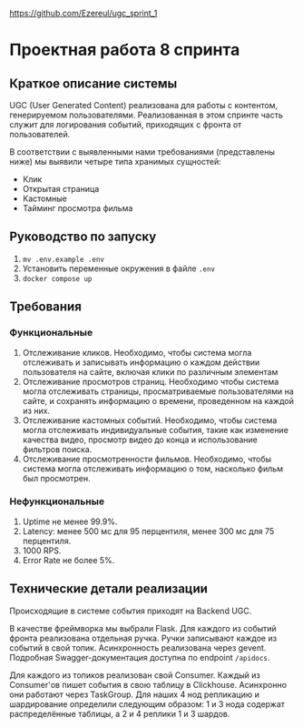 https://github.com/Ezereul/ugc_sprint_1

# Проектная работа 8 спринта

## Краткое описание системы

UGC (User Generated Content) реализована для работы с контентом, генерируемом пользователями.
Реализованная в этом спринте часть служит для логирования событий, приходящих с фронта от пользователей.

В соответствии с выявленными нами требованиями (представлены ниже) мы выявили четыре типа хранимых сущностей:
- Клик
- Открытая страница
- Кастомные
- Тайминг просмотра фильма


## Руководство по запуску

1. `mv .env.example .env`
2. Установить переменные окружения в файле `.env`
3. `docker compose up`


## Требования

### Функциональные
1. Отслеживание кликов.
Необходимо, чтобы система могла отслеживать и записывать информацию о каждом действии пользователя на сайте, включая клики по различным элементам
2. Отслеживание просмотров страниц.
Необходимо чтобы система могла отслеживать страницы, просматриваемые пользователями на сайте, и сохранять информацию о времени, проведенном на каждой из них.
3. Отслеживание кастомных событий.
Необходимо, чтобы система могла отслеживать индивидуальные события, такие как изменение качества видео, просмотр видео до конца и использование фильтров поиска.
4. Отслеживание просмотренности фильмов.
Необходимо, чтобы система могла отслеживать информацию о том, насколько фильм был просмотрен.

### Нефункциональные
1. Uptime не менее 99.9%.
2. Latency: менее 500 мс для 95 перцентиля, менее 300 мс для 75 перцентиля.
3. 1000 RPS.
4. Error Rate не более 5%.


## Технические детали реализации

Происходящие в системе события приходят на Backend UGC.

В качестве фреймворка мы выбрали Flask. 
Для каждого из событий фронта реализована отдельная ручка.
Ручки записывают каждое из событий в свой топик.
Асинхронность реализована через gevent.
Подробная Swagger-документация доступна по endpoint `/apidocs`.

Для каждого из топиков реализован свой Consumer.
Каждый из Consumer'ов пишет события в свою таблицу в Clickhouse.
Асинхронно они работают через TaskGroup.
Для наших 4 нод репликацию и шардирование определили следующим образом:
1 и 3 нода содержат распределённые таблицы, а 2 и 4 реплики 1 и 3 шардов.
